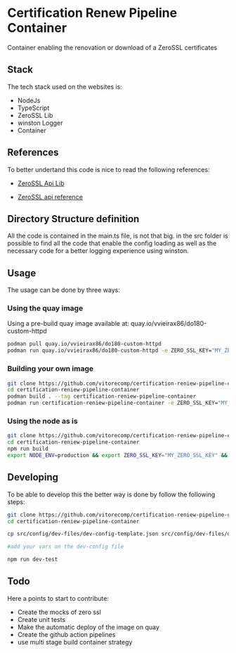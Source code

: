 # Certification Renew Pipeline Container

Container enabling the renovation or download of a ZeroSSL certificates

## Stack

The tech stack used on the websites is:

- NodeJs
- TypeScript
- ZeroSSL Lib
- winston Logger
- Container

## References

To better undertand this code is nice to read the following references:

- [ZeroSSL Api Lib](https://www.npmjs.com/package/zerossl)

- [ZeroSSL api reference](https://zerossl.com/documentation/api/)

## Directory Structure definition

All the code  is contained in the main.ts file, is not that big. in the src folder
is possible to find all the code that enable the config loading as well as the necessary
code for a better logging experience using winston.

## Usage

The usage can be done by three ways:

### Using the quay image

Using a pre-build quay image available at: quay.io/vvieirax86/do180-custom-httpd

``` bash
podman pull quay.io/vvieirax86/do180-custom-httpd
podman run quay.io/vvieirax86/do180-custom-httpd -e ZERO_SSL_KEY="MY_ZERO_SSL_KEY" -e DOMAIN="www.vitorx86.dev"

```

### Building your own image

``` bash
git clone https://github.com/vitorecomp/certification-reniew-pipeline-container
cd certification-reniew-pipeline-container
podman build . --tag certification-reniew-pipeline-container
podman run certification-reniew-pipeline-container -e ZERO_SSL_KEY="MY_ZERO_SSL_KEY" -e DOMAIN="www.vitorx86.dev"

```

### Using the node as is

``` bash
git clone https://github.com/vitorecomp/certification-reniew-pipeline-container
cd certification-reniew-pipeline-container
npm run build
export NODE_ENV=production && export ZERO_SSL_KEY="MY_ZERO_SSL_KEY" && export DOMAIN="www.vitorx86.dev" && npm start
```

## Developing

To be able to develop this the better way is done by follow the following steps:

``` bash
git clone https://github.com/vitorecomp/certification-reniew-pipeline-container
cd certification-reniew-pipeline-container

cp src/config/dev-files/dev-config-template.json src/config/dev-files/dev-config.json

#add your vars on the dev-config file

npm run dev-test

```

## Todo

Here a points to start to contribute:

- Create the mocks of zero ssl
- Create unit tests
- Make the automatic deploy of the image on quay
- Create the github action pipelines
- use multi stage build container strategy
